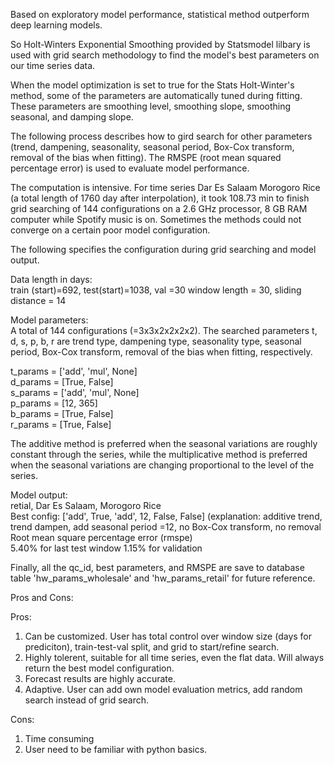 Based on exploratory model performance, statistical method outperform deep learning models. 

So Holt-Winters Exponential Smoothing provided by Statsmodel lilbary is used with grid search methodology to find the model's best parameters on our time series data.

When the model optimization is set to true for the Stats Holt-Winter's method, some of the parameters are automatically tuned during fitting. These parameters are smoothing level, smoothing slope, smoothing seasonal, and damping slope. 

The following process describes how to gird search for other parameters (trend, dampening, seasonality, seasonal period, Box-Cox transform, removal of the bias when fitting). The RMSPE (root mean squared percentage error) is used to evaluate model performance. 

The computation is intensive.  For time series Dar Es Salaam Morogoro Rice (a total length of 1760 day after interpolation), it took 108.73 min to finish grid searching of 144 configurations  on a 2.6 GHz processor, 8 GB RAM computer while Spotify music is on. Sometimes the methods could not converge on a certain poor model configuration. 

The following specifies the configuration during grid searching and model output. 

Data length in days:\
train (start)=692, test(start)=1038, val =30
window length = 30, sliding distance = 14

Model parameters:\
A total of 144 configurations (=3x3x2x2x2x2). The searched parameters t, d, s, p, b, r are trend type, dampening type, seasonality type, seasonal period, Box-Cox transform, removal of the bias when fitting, respectively. 

t_params = ['add', 'mul', None]\
d_params = [True, False]\
s_params = ['add', 'mul', None]\
p_params = [12, 365]\
b_params = [True, False]\
r_params = [True, False]

The additive method is preferred when the seasonal variations are roughly constant through the series, while the multiplicative method is preferred when the seasonal variations are changing proportional to the level of the series. 

Model output:\
retial, Dar Es Salaam,  Morogoro Rice\
Best config: ['add', True, 'add', 12, False, False]
(explanation: additive trend, trend dampen, add seasonal period =12, no Box-Cox transform, no removal
Root mean square percentage error (rmspe)\
5.40% for last test window
1.15% for validation

Finally, all the qc_id, best parameters, and RMSPE are save to database table 'hw_params_wholesale' and 'hw_params_retail' for future reference. 

Pros and Cons:

Pros: 
1. Can be customized. User has total control over window size (days for prediciton), train-test-val split, and grid to start/refine search. 
3. Highly tolerent, suitable for all time series, even the flat data. Will always return the best model configuration. 
4. Forecast results are highly accurate. 
5. Adaptive. User can add own model evaluation metrics, add random search instead of grid search.
   
Cons: 
1. Time consuming
2. User need to be familiar with python basics.
        
